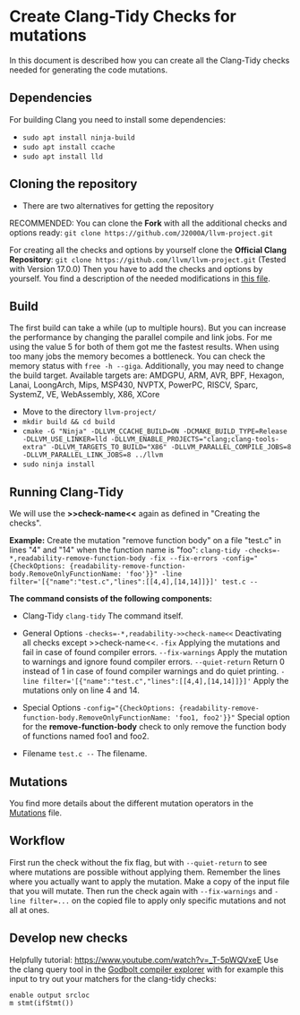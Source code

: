 # Create Clang-Tidy Checks for mutations
In this document is described how you can create all the Clang-Tidy checks needed for generating the code mutations.

## Dependencies
For building Clang you need to install some dependencies:

 - `sudo apt install ninja-build`
 - `sudo apt install ccache`
 - `sudo apt install lld`

## Cloning the repository
 - There are two alternatives for getting the repository

RECOMMENDED: You can clone the **Fork** with all the additional checks and options ready:
`git clone https://github.com/J2000A/llvm-project.git`

For creating all the checks and options by yourself clone the **Official Clang Repository**:
`git clone https://github.com/llvm/llvm-project.git` (Tested with Version 17.0.0)
Then you have to add the checks and options by yourself. You find a description of the needed modifications in [this file](MODIFICATIONS.md).

## Build
The first build can take a while (up to multiple hours). But you can increase the performance by changing the parallel compile and link jobs. For me using the value 5 for both of them got me the fastest results. When using too many jobs the memory becomes a bottleneck. You can check the memory status with `free -h --giga`.
Additionally, you may need to change the build target. Available targets are: AMDGPU, ARM, AVR, BPF, Hexagon, Lanai, LoongArch, Mips, MSP430, NVPTX, PowerPC, RISCV, Sparc, SystemZ, VE, WebAssembly, X86, XCore

 - Move to the directory `llvm-project/`
 - `mkdir build && cd build`
 - `cmake -G "Ninja" -DLLVM_CCACHE_BUILD=ON -DCMAKE_BUILD_TYPE=Release -DLLVM_USE_LINKER=lld -DLLVM_ENABLE_PROJECTS="clang;clang-tools-extra" -DLLVM_TARGETS_TO_BUILD="X86" -DLLVM_PARALLEL_COMPILE_JOBS=8 -DLLVM_PARALLEL_LINK_JOBS=8 ../llvm`
 - `sudo ninja install`

## Running Clang-Tidy
We will use the **>>check-name<<** again as defined in "Creating the checks".

**Example:** Create the mutation "remove function body" on a file "test.c" in lines "4" and "14" when the function name is "foo":
`clang-tidy -checks=-*,readability-remove-function-body -fix --fix-errors -config="{CheckOptions: {readability-remove-function-body.RemoveOnlyFunctionName: 'foo'}}" -line filter='[{"name":"test.c","lines":[[4,4],[14,14]]}]' test.c --`

**The command consists of the following components:**
 - Clang-Tidy
`clang-tidy` The command itself.

 - General Options
 `-checks=-*,readability->>check-name<<` Deactivating all checks except >>check-name<<.
`-fix` Applying the mutations and fail in case of found compiler errors.
`--fix-warnings` Apply the mutation to warnings and ignore found compiler errors.
`--quiet-return` Return 0 instead of 1 in case of found compiler warnings and do quiet printing.
`-line filter='[{"name":"test.c","lines":[[4,4],[14,14]]}]'` Apply the mutations only on line 4 and 14.

 - Special Options
`-config="{CheckOptions: {readability-remove-function-body.RemoveOnlyFunctionName: 'foo1, foo2'}}"` Special option for the **remove-function-body** check to only remove the function body of functions named foo1 and foo2.

 - Filename
`test.c --` The filename.

## Mutations
You find more details about the different mutation operators in the [Mutations](MUTATIONS.md) file.

## Workflow
First run the check without the fix flag, but with `--quiet-return` to see where mutations are possible without applying them. Remember the lines where you actually want to apply the mutation. Make a copy of the input file that you will mutate. Then run the check again with `--fix-warnings` and `-line filter=...` on the copied file to apply only specific mutations and not all at ones.

## Develop new checks
Helpfully tutorial: https://www.youtube.com/watch?v=_T-5pWQVxeE
Use the clang query tool in the [Godbolt compiler explorer](https://godbolt.org/) with for example this input to try out your matchers for the clang-tidy checks:
```
enable output srcloc
m stmt(ifStmt())
```
